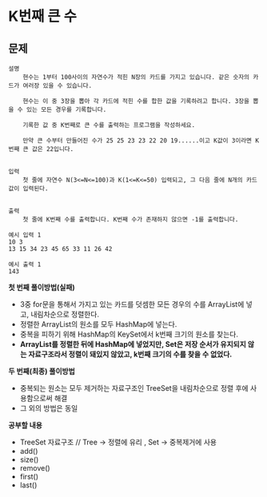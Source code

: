 # K번째 큰 수

## 문제

```
설명
    현수는 1부터 100사이의 자연수가 적힌 N장의 카드를 가지고 있습니다. 같은 숫자의 카드가 여러장 있을 수 있습니다.
    
    현수는 이 중 3장을 뽑아 각 카드에 적힌 수를 합한 값을 기록하려고 합니다. 3장을 뽑을 수 있는 모든 경우를 기록합니다.
    
    기록한 값 중 K번째로 큰 수를 출력하는 프로그램을 작성하세요.
    
    만약 큰 수부터 만들어진 수가 25 25 23 23 22 20 19......이고 K값이 3이라면 K번째 큰 값은 22입니다.


입력
    첫 줄에 자연수 N(3<=N<=100)과 K(1<=K<=50) 입력되고, 그 다음 줄에 N개의 카드값이 입력된다.


출력
    첫 줄에 K번째 수를 출력합니다. K번째 수가 존재하지 않으면 -1를 출력합니다.
```
```
예시 입력 1 
10 3
13 15 34 23 45 65 33 11 26 42

예시 출력 1
143
```

**첫 번째 풀이방법(실패)**
- 3중 for문을 통해서 가지고 있는 카드를 덧셈한 모든 경우의 수를 ArrayList에 넣고, 내림차순으로 정렬한다.
- 정렬한 ArrayList의 원소를 모두 HashMap에 넣는다.
- 중복을 피하기 위해 HashMap의 KeySet에서 k번째 크기의 원소를 찾는다.
- **ArrayList를 정렬한 뒤에 HashMap에 넣었지만, Set은 저장 순서가 유지되지 않는 자료구조라서 정렬이 돼있지 않았고, k번째 크기의 수를 찾을 수 없었다.**

**두 번째(최종) 풀이방법**
- 중복되는 원소는 모두 제거하는 자료구조인 TreeSet을 내림차순으로 정렬 후에 사용함으로써 해결
- 그 외의 방법은 동일

**공부할 내용**
- TreeSet 자료구조 // Tree -> 정렬에 유리 , Set -> 중복제거에 사용
- add()
- size()
- remove()
- first()
- last()
